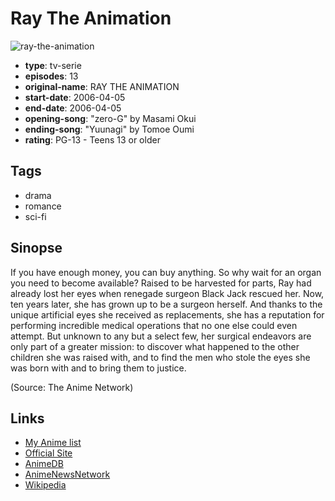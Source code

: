 # Ray The Animation

![ray-the-animation](https://cdn.myanimelist.net/images/anime/11/33315.jpg)

-   **type**: tv-serie
-   **episodes**: 13
-   **original-name**: RAY THE ANIMATION
-   **start-date**: 2006-04-05
-   **end-date**: 2006-04-05
-   **opening-song**: "zero-G" by Masami Okui
-   **ending-song**: "Yuunagi" by Tomoe Oumi
-   **rating**: PG-13 - Teens 13 or older

## Tags

-   drama
-   romance
-   sci-fi

## Sinopse

If you have enough money, you can buy anything. So why wait for an organ you need to become available? Raised to be harvested for parts, Ray had already lost her eyes when renegade surgeon Black Jack rescued her. Now, ten years later, she has grown up to be a surgeon herself. And thanks to the unique artificial eyes she received as replacements, she has a reputation for performing incredible medical operations that no one else could even attempt. But unknown to any but a select few, her surgical endeavors are only part of a greater mission: to discover what happened to the other children she was raised with, and to find the men who stole the eyes she was born with and to bring them to justice.

(Source: The Anime Network)

## Links

-   [My Anime list](https://myanimelist.net/anime/919/Ray_The_Animation)
-   [Official Site](http://hicbc.com/tv/ray/)
-   [AnimeDB](http://anidb.info/perl-bin/animedb.pl?show=anime&aid=4049)
-   [AnimeNewsNetwork](http://www.animenewsnetwork.com/encyclopedia/anime.php?id=6163)
-   [Wikipedia](http://en.wikipedia.org/wiki/Ray_the_Animation)
